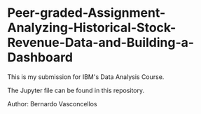 # Peer-graded-Assignment-Analyzing-Historical-Stock-Revenue-Data-and-Building-a-Dashboard

This is my submission for IBM's Data Analysis Course.

The Jupyter file can be found in this repository.

Author: Bernardo Vasconcellos
